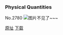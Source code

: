 ### Physical Quantities
No.2780
![图片不见了~~~](https://imgs.xkcd.com/comics/physical_quantities.png)

[原址](https://xkcd.com//2780) [下载](https://imgs.xkcd.com/comics/physical_quantities.png)

